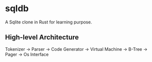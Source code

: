 # sqldb

A Sqlite clone in Rust for learning purpose.

## High-level Architecture

Tokenizer -> Parser -> Code Generator -> Virtual Machine -> B-Tree -> Pager -> Os Interface